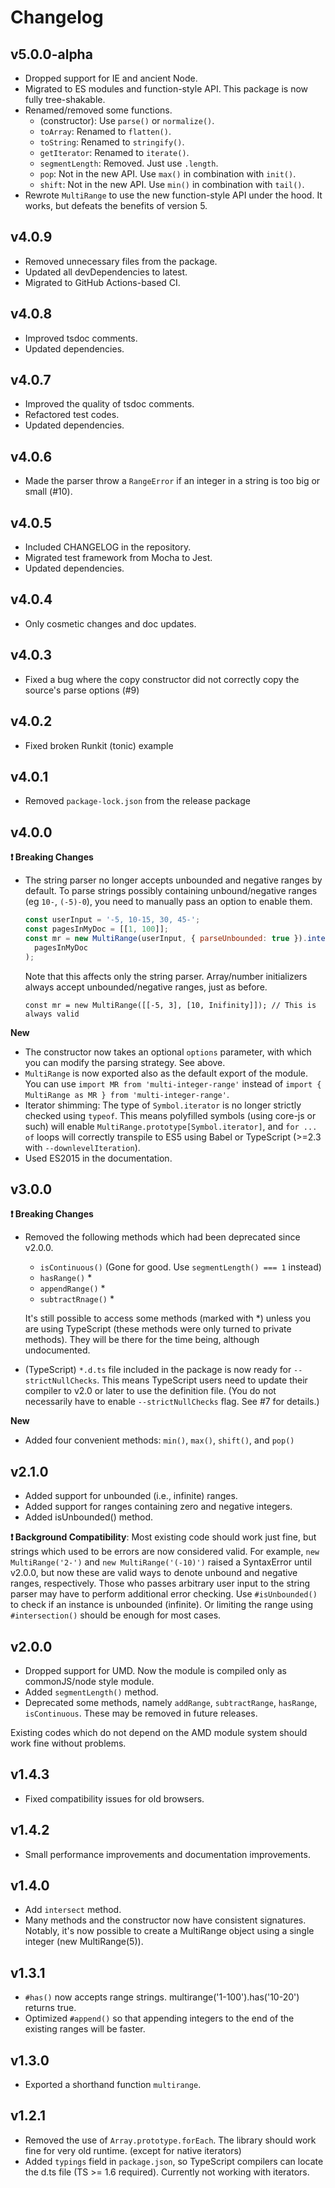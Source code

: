 # Changelog

## v5.0.0-alpha

- Dropped support for IE and ancient Node.
- Migrated to ES modules and function-style API. This package is now fully tree-shakable.
- Renamed/removed some functions.
  - (constructor): Use `parse()` or `normalize()`.
  - `toArray`: Renamed to `flatten()`.
  - `toString`: Renamed to `stringify()`.
  - `getIterator`: Renamed to `iterate()`.
  - `segmentLength`: Removed. Just use `.length`.
  - `pop`: Not in the new API. Use `max()` in combination with `init()`.
  - `shift`: Not in the new API. Use `min()` in combination with `tail()`.
- Rewrote `MultiRange` to use the new function-style API under the hood. It works, but defeats the benefits of version 5.

## v4.0.9

- Removed unnecessary files from the package.
- Updated all devDependencies to latest.
- Migrated to GitHub Actions-based CI.

## v4.0.8

- Improved tsdoc comments.
- Updated dependencies.

## v4.0.7

- Improved the quality of tsdoc comments.
- Refactored test codes.
- Updated dependencies.

## v4.0.6

- Made the parser throw a `RangeError` if an integer in a string is too big or small (#10).

## v4.0.5

- Included CHANGELOG in the repository.
- Migrated test framework from Mocha to Jest.
- Updated dependencies.

## v4.0.4

- Only cosmetic changes and doc updates.

## v4.0.3

- Fixed a bug where the copy constructor did not correctly copy the source's parse options (#9)

## v4.0.2

- Fixed broken Runkit (tonic) example

## v4.0.1

- Removed `package-lock.json` from the release package

## v4.0.0

**❗️ Breaking Changes**

- The string parser no longer accepts unbounded and negative ranges by default. To parse strings possibly containing unbound/negative ranges (eg `10-`, `(-5)-0`), you need to manually pass an option to enable them.

  ```js
  const userInput = '-5, 10-15, 30, 45-';
  const pagesInMyDoc = [[1, 100]];
  const mr = new MultiRange(userInput, { parseUnbounded: true }).intersect(
    pagesInMyDoc
  );
  ```

  Note that this affects only the string parser. Array/number initializers always accept unbounded/negative ranges, just as before.

  ```
  const mr = new MultiRange([[-5, 3], [10, Inifinity]]); // This is always valid
  ```

**New**

- The constructor now takes an optional `options` parameter, with which you can modify the parsing strategy. See above.
- `MultiRange` is now exported also as the default export of the module. You can use `import MR from 'multi-integer-range'` instead of `import { MultiRange as MR } from 'multi-integer-range'`.
- Iterator shimming: The type of `Symbol.iterator` is no longer strictly checked using `typeof`. This means polyfilled symbols (using core-js or such) will enable `MultiRange.prototype[Symbol.iterator]`, and `for ... of` loops will correctly transpile to ES5 using Babel or TypeScript (>=2.3 with `--downlevelIteration`).
- Used ES2015 in the documentation.

## v3.0.0

**❗️ Breaking Changes**

- Removed the following methods which had been deprecated since v2.0.0.

  - `isContinuous()` (Gone for good. Use `segmentLength() === 1` instead)
  - `hasRange()` \*
  - `appendRange()` \*
  - `subtractRnage()` \*

  It's still possible to access some methods (marked with \*) unless you are using TypeScript (these methods were only turned to private methods). They will be there for the time being, although undocumented.

- (TypeScript) `*.d.ts` file included in the package is now ready for `--strictNullChecks`. This means TypeScript users need to update their compiler to v2.0 or later to use the definition file. (You do not necessarily have to enable `--strictNullChecks` flag. See #7 for details.)

**New**

- Added four convenient methods: `min()`, `max()`, `shift()`, and `pop()`

## v2.1.0

- Added support for unbounded (i.e., infinite) ranges.
- Added support for ranges containing zero and negative integers.
- Added isUnbounded() method.

**❗️ Background Compatibility**: Most existing code should work just fine, but strings which used to be errors are now considered valid. For example, `new MultiRange('2-')` and `new MultiRange('(-10)')` raised a SyntaxError until v2.0.0, but now these are valid ways to denote unbound and negative ranges, respectively. Those who passes arbitrary user input to the string parser may have to perform additional error checking. Use `#isUnbounded()` to check if an instance is unbounded (infinite). Or limiting the range using `#intersection()` should be enough for most cases.

## v2.0.0

- Dropped support for UMD. Now the module is compiled only as commonJS/node style module.
- Added `segmentLength()` method.
- Deprecated some methods, namely `addRange`, `subtractRange`, `hasRange`, `isContinuous`. These may be removed in future releases.

Existing codes which do not depend on the AMD module system should work fine without problems.

## v1.4.3

- Fixed compatibility issues for old browsers.

## v1.4.2

- Small performance improvements and documentation improvements.

## v1.4.0

- Add `intersect` method.
- Many methods and the constructor now have consistent signatures. Notably, it's now possible to create a MultiRange object using a single integer (new MultiRange(5)).

## v1.3.1

- `#has()` now accepts range strings. multirange('1-100').has('10-20') returns true.
- Optimized `#append()` so that appending integers to the end of the existing ranges will be faster.

## v1.3.0

- Exported a shorthand function `multirange`.

## v1.2.1

- Removed the use of `Array.prototype.forEach`. The library should work fine for very old runtime. (except for native iterators)
- Added `typings` field in `package.json`, so TypeScript compilers can locate the d.ts file (TS >= 1.6 required). Currently not working with iterators.
